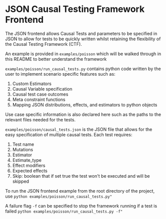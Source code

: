 # JSON Causal Testing Framework Frontend

The JSON frontend allows Causal Tests and parameters to be specified in JSON to allow for tests to be quickly written
whilst retaining the flexibility of the Causal Testing Framework (CTF). 

An example is provided in `examples/poisson` which will be walked through in this README to better understand
the framework

`examples/poisson/run_causal_tests.py` contains python code written by the user to implement scenario specific features
such as:
1. Custom Estimators
2. Causal Variable specification
3. Causal test case outcomes
4. Meta constraint functions
5. Mapping JSON distributions, effects, and estimators to python objects

Use case specific information is also declared here such as the paths to the relevant files needed for the tests.

`examples/poisson/causal_tests.json` is the JSON file that allows for the easy specification of multiple causal tests.
Each test requires:
1. Test name
2. Mutations
3. Estimator
4. Estimate_type
5. Effect modifiers
6. Expected effects
7. Skip: boolean that if set true the test won't be executed and will be skipped

To run the JSON frontend example from the root directory of the project, use 
`python examples/poisson/run_causal_tests.py"`

A failure flag `-f` can be specified to stop the framework running if a test is failed
`python examples/poisson/run_causal_tests.py -f"`

